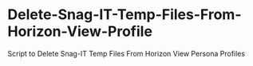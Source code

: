 # Delete-Snag-IT-Temp-Files-From-Horizon-View-Profile
Script to Delete Snag-IT Temp Files From Horizon View Persona Profiles
